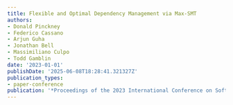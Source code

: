 ```yaml
---
title: Flexible and Optimal Dependency Management via Max-SMT
authors:
- Donald Pinckney
- Federico Cassano
- Arjun Guha
- Jonathan Bell
- Massimiliano Culpo
- Todd Gamblin
date: '2023-01-01'
publishDate: '2025-06-08T18:28:41.321327Z'
publication_types:
- paper-conference
publication: '*Proceedings of the 2023 International Conference on Software Engineering*'
---
```

